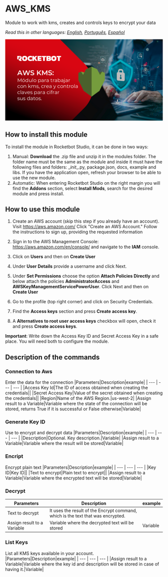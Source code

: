 



# AWS_KMS
  
Module to work with kms, creates and controls keys to encrypt your data  

*Read this in other languages: [English](Manual_AWS_KMS.md), [Português](Manual_AWS_KMS.pr.md), [Español](Manual_AWS_KMS.es.md)*
  
![banner](imgs/Modulo_AWS.png)
## How to install this module
  
To install the module in Rocketbot Studio, it can be done in two ways:
1. Manual: __Download__ the .zip file and unzip it in the modules folder. The folder name must be the same as the module and inside it must have the following files and folders: \__init__.py, package.json, docs, example and libs. If you have the application open, refresh your browser to be able to use the new module.
2. Automatic: When entering Rocketbot Studio on the right margin you will find the **Addons** section, select **Install Mods**, search for the desired module and press install.  

## How to use this module

1. Create an AWS account (skip this step if you already have an account). Visit https://aws.amazon.com/ Click "Create an AWS Account." Follow the instructions to sign up, providing the requested information

2. Sign in to the AWS Management Console: https://aws.amazon.com/en/console/ and navigate to the **IAM** console.

3. Click on **Users** and then on **Create User**

4. Under **User Details** provide a username and click Next.

5. Under **Set Permissions** choose the option **Attach Policies Directly** and below attach the policies **AdministratorAccess** and **AWSKeyManagementServicePowerUser**. Click Next and then on **Create User**

6. Go to the profile (top right corner) and click on Security Credentials.

7. Find the **Access keys** section and press **Create access key**.

8. A **Alternatives to root user access keys** checkbox will open, check it and press **Create access keys**.

**Important**: Write down the Access Key ID and Secret Access Key in
 a safe place. You will need both to configure the module.




## Description of the commands

### Connection to Aws
  
Enter the data for the connection
|Parameters|Description|example|
| --- | --- | --- |
|Access Key Id|The ID of access obtained when creating the credentials||
|Secret Access Key|Value of the secret obtained when creating the credentials||
|Region|Name of the AWS Region.|us-west-2|
|Assign result to a Variable|Variable where the state of the connection will be stored, returns True if it is successful or False otherwise|Variable|

### Generate Key ID
  
Use to encrypt and decrypt data
|Parameters|Description|example|
| --- | --- | --- |
|Description|Optional. Key description.|Variable|
|Assign result to a Variable|Variable where the result will be stored|Variable|

### Encript
  
Encrypt plain text
|Parameters|Description|example|
| --- | --- | --- |
|Key ID|Key ID||
|Text to encrypt|Plain text to encrypt||
|Assign result to a Variable|Variable where the encrypted text will be stored|Variable|

### Decrypt
  

|Parameters|Description|example|
| --- | --- | --- |
|Text to decrypt|It uses the result of the Encrypt command, which is the text that was encrypted.||
|Assign result to a Variable|Variable where the decrypted text will be stored|Variable|

### List Keys
  
List all KMS keys available in your account.
|Parameters|Description|example|
| --- | --- | --- |
|Assign result to a Variable|Variable where the key id and description will be stored in case of having it.|Variable|
